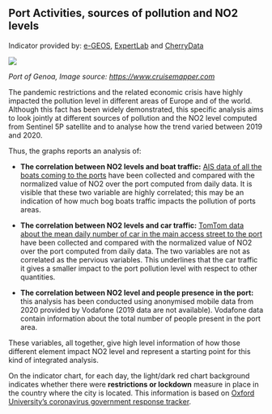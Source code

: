 ## Port Activities, sources of pollution and NO2 levels 

Indicator provided by: [e-GEOS](https://www.e-geos.it/#/), [ExpertLab](http://www.expertlab.it/) and [CherryData](https://www.cherry-data.com/)


<img src="./eodash-data/stories/C_IT3.jpg">

*Port of Genoa, Image source: https://www.cruisemapper.com*


The pandemic restrictions and the related economic crisis have highly impacted the pollution level in different areas of Europe and of the world. Although this fact has been widely demonstrated, this specific analysis aims to look jointly at different sources of pollution and the NO2 level computed from Sentinel 5P satellite and to analyse how the trend varied between 2019 and 2020.

Thus, the graphs reports an analysis of:

- **The correlation between NO2 levels and boat traffic:** [AIS data of all the boats coming to the ports](https://www.imo.org/en/OurWork/Safety/Pages/AIS.aspx) have been collected and compared with the normalized value of NO2 over the port computed from daily data. It is visible that these two variable are highly correlated; this may be an indication of how much bog boats traffic impacts the pollution of ports areas.

- **The correlation between NO2 levels and car traffic:** [TomTom data about the mean daily number of car in the main access street to the port](https://www.tomtom.com/products/traffic-and-travel-information/) have been collected and compared with the normalized value of NO2 over the port computed from daily data. The two variables are not as correlated as the pervious variables. This underlines that the car traffic it gives a smaller impact to the port pollution level with respect to other quantities.

- **The correlation between NO2 level and people presence in the port:**  this analysis has been conducted using anonymised mobile data from 2020 provided by Vodafone (2019 data are not available). Vodafone data contain information about the total number of people present in the port area.

These variables, all together, give high level information of how those different element impact NO2 level and represent a starting point for this kind of integrated analysis.


On the indicator chart, for each day, the light/dark red chart background indicates whether there were **restrictions or lockdown** measure in place in the country where the city is located. This information is based on [Oxford University’s coronavirus government response tracker](https://covidtracker.bsg.ox.ac.uk/). 


